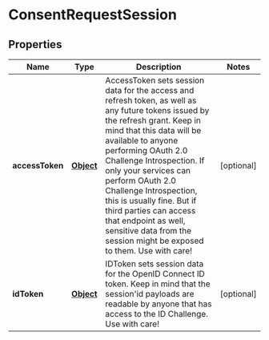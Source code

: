 

# ConsentRequestSession

## Properties

Name | Type | Description | Notes
------------ | ------------- | ------------- | -------------
**accessToken** | [**Object**](.md) | AccessToken sets session data for the access and refresh token, as well as any future tokens issued by the refresh grant. Keep in mind that this data will be available to anyone performing OAuth 2.0 Challenge Introspection. If only your services can perform OAuth 2.0 Challenge Introspection, this is usually fine. But if third parties can access that endpoint as well, sensitive data from the session might be exposed to them. Use with care! |  [optional]
**idToken** | [**Object**](.md) | IDToken sets session data for the OpenID Connect ID token. Keep in mind that the session&#39;id payloads are readable by anyone that has access to the ID Challenge. Use with care! |  [optional]



